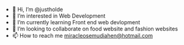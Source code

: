 - 👋 Hi, I’m @justholde
- 👀 I’m interested in Web Development
- 🌱 I’m currently learning Front end web devlopment
- 💞️ I’m looking to collaborate on food website and fashion websites
- 📫 How to reach me miracleosemudiahen@hotmail.com

<!---
justholde/justholde is a ✨ special ✨ repository because its `README.md` (this file) appears on your GitHub profile.
You can click the Preview link to take a look at your changes.
--->
